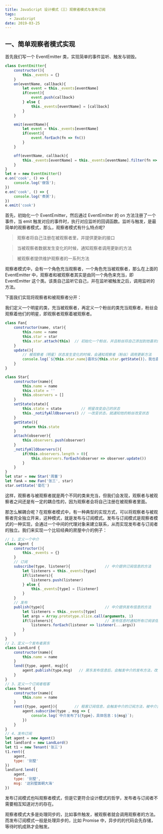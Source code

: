 ```yaml
---
title: JavaScript 设计模式（三）观察者模式与发布订阅
tags:
  - JavaScript
date: 2019-03-25
---
```


## 一、简单观察者模式实现
首先我们写一个 EventEmitter 类，实现简单的事件监听、触发与销毁。
```js
class EventEmitter{
    constructor(){
        this._events = {}
    }
    on(eventName, callback){
        let event = this._events[eventName]
        if(event){
            event.push(callback)
        } else {
            this._events[eventName] = [callback]
        }
    }

    emit(eventName){
        let event = this._events[eventName]
        if(event){
            event.forEach(fn => fn())
        }
    }

    off(eventName, callback){
        this._events[eventName] = this._events[eventName].filter(fn => fn != callback)
    }
}
let e = new EventEmitter()
e.on('cook', () => {
    console.log('做饭');
})
e.on('cook', () => {
    console.log('煮粥');
})
e.emit('cook')
```

<!-- more -->

首先，初始化一个 EventEmitter，然后通过 EventEmitter 的 on 方法注册了一个事件，当 emit 触发对应的事件时，执行对应监听的回调函数。监听与触发，是最简单的观察者模式，那么，观察者模式有什么特点呢?
> 观察者将自己注册在被观察者里，并提供更新的接口

> 当被观察者数据发生变化的时候，通知观察者调用更新的方法

> 被观察者提供维护观察者的一系列方法

观察者模式中，会有一个角色充当观察者，一个角色充当被观察者，那么在上面的 EventEmitter 中，观察者和被观察者其实是由同一个角色来充当，即 EventEmitter 这个类。该类自己监听它自己，并在监听被触发之后，调用监听的方法。

下面我们实现将观察者和被观察者分开：

我们定义一个明星的类，充当被观察者，再定义一个粉丝的类充当观察者，粉丝会观察着他们的明星，即观察者观察着被观察者。

```js
class Fan{
    constructor(name, star){
        this.name = name
        this.star = star
        this.star.attach(this)  // 初始化一个粉丝，并且粉丝将自己添加到他喜欢的明星的观察者队列里
    }
    update(){
        // 被观察者（明星）状态发生变化的时候，会通知观察者（粉丝）调用更新方法
        console.log(`${this.star.name}喜欢${this.star.getState()}，我也喜欢`);
    }
}

class Star{
    constructor(name){
        this.name = name
        this.state = ''
        this.observers = []
    }
    setState(state){
        this.state = state         // 明星改变自己的状态
        this._notifyAllObservers() // 一改变状态，就通知他的粉丝改变状态
    }
    getState(){
        return this.state
    }
    attach(observer){
        this.observers.push(observer)
    }
    _notifyAllObservers(){
        if(this.observers.length > 0){
            this.observers.forEach(observer => observer.update())
        }
    }
}
let star = new Star('周董')
let fanA = new Fan('张三', star)
star.setState('菊花')
```
这样，观察者与被观察者就是两个不同的类来充当，但我们会发现，观察者与被观察者之间还是有一定的耦合性的，因为观察者会将自己注册在被观察者里面。

那怎么解耦合呢？在观察者模式中，有一种典型的实现方式，可以将观察者与被观察者完全独立开来，这种模式，就是发布与订阅模式。发布与订阅模式是观察者模式的一种实现，会通过一个中间的代理对象来建立联系，从而实现发布者与订阅者的独立。我们来实现一个比较经典的房屋中介的例子：
```js
// 1、定义一个中介
class Agent {
    constructor(){
        this._events = {}
    }
    // 订阅
    subscribe(type, listener){                // 中介提供订阅信息的方法
        let listeners = this._events[type]
        if(listeners){
            listeners.push(listener)
        } else {
            this._events[type] = [listener]
        }
    }
    // 发布
    publish(type){                            // 中介提供发布信息的方法
        let listeners = this._events[type]
        let args = Array.prototype.slice.call(arguments, 1)
        if(listeners){                        // 发布信息时通知所有订阅该信息的订阅者
            listeners.forEach(listener => listener(...args))
        }
    }
}
// 2、定义一个发布者房东
class LandLord {
    constructor(name){
        this.name = name
    }
    lend({type, agent, msg}){
        agent.publish(type,msg)   // 房东发布信息后，会触发中介的发布方法，改方法会去通知所有订阅者
    }
}
// 3、定义一个订阅者租客
class Tenant {
    constructor(name){
        this.name = name
    }
    rent({type, agent}){        // 租客订阅信息，会触发中介的订阅方法，被中介监听
        agent.subscribe(type , msg => {
            console.log(`中介发布了${type}，具体信息：${msg}`);
        })
    }
}
// 4、发布订阅
let agent = new Agent()
let landlord = new LandLord()
let t1 = new Tenant('张三')
t1.rent({
    agent,
    type: '别墅'
})
landlord.lend({
    agent,
    type: '别墅',
    msg: '这别墅面朝大海'
})
```

发布订阅模式也叫观察者模式，但是它更符合设计模式的哲学，发布者与订阅者不需要相互知道对方的存在。

观察者模式大多是处理同步的，比如事件触发，被观察者就会调用观察者的方法。而发布订阅模式一般是处理异步的，比如 Promise 中，异步的的代码会先存储，等待时机成熟才会触发。